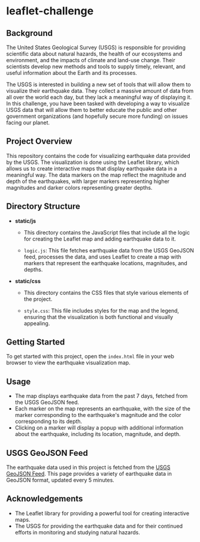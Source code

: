 # leaflet-challenge

## Background

The United States Geological Survey (USGS) is responsible for providing scientific data about natural hazards, the health of our ecosystems and environment, and the impacts of climate and land-use change. Their scientists develop new methods and tools to supply timely, relevant, and useful information about the Earth and its processes.

The USGS is interested in building a new set of tools that will allow them to visualize their earthquake data. They collect a massive amount of data from all over the world each day, but they lack a meaningful way of displaying it. In this challenge, you have been tasked with developing a way to visualize USGS data that will allow them to better educate the public and other government organizations (and hopefully secure more funding) on issues facing our planet.

## Project Overview

This repository contains the code for visualizing earthquake data provided by the USGS. The visualization is done using the Leaflet library, which allows us to create interactive maps that display earthquake data in a meaningful way. The data markers on the map reflect the magnitude and depth of the earthquakes, with larger markers representing higher magnitudes and darker colors representing greater depths.

## Directory Structure

- **static/js**
  - This directory contains the JavaScript files that include all the logic for creating the Leaflet map and adding earthquake data to it.
  
  - `logic.js`: This file fetches earthquake data from the USGS GeoJSON feed, processes the data, and uses Leaflet to create a map with markers that represent the earthquake locations, magnitudes, and depths.

- **static/css**
  - This directory contains the CSS files that style various elements of the project.
  
  - `style.css`: This file includes styles for the map and the legend, ensuring that the visualization is both functional and visually appealing.

## Getting Started

To get started with this project, open the `index.html` file in your web browser to view the earthquake visualization map.

## Usage

- The map displays earthquake data from the past 7 days, fetched from the USGS GeoJSON feed.
- Each marker on the map represents an earthquake, with the size of the marker corresponding to the earthquake's magnitude and the color corresponding to its depth.
- Clicking on a marker will display a popup with additional information about the earthquake, including its location, magnitude, and depth.

## USGS GeoJSON Feed

The earthquake data used in this project is fetched from the [USGS GeoJSON Feed](https://earthquake.usgs.gov/earthquakes/feed/v1.0/geojson.php). This page provides a variety of earthquake data in GeoJSON format, updated every 5 minutes.

## Acknowledgements

- The Leaflet library for providing a powerful tool for creating interactive maps.
- The USGS for providing the earthquake data and for their continued efforts in monitoring and studying natural hazards.